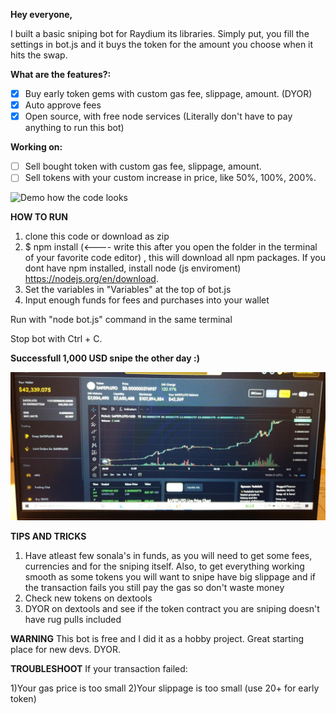 **Hey everyone,**

I built a basic sniping bot for Raydium its libraries. Simply put, you fill the settings in bot.js and it buys the token for the amount you choose when it hits the swap.

**What are the features?:**

- [x] Buy early token gems with custom gas fee, slippage, amount. (DYOR)
- [x] Auto approve fees
- [x] Open source, with free node services (Literally don't have to pay anything to run this bot)

**Working on:**

- [ ] Sell bought token with custom gas fee, slippage, amount.
- [ ] Sell tokens with your custom increase in price, like 50%, 100%, 200%.

![Demo how the code looks](/images/demo.jpeg)

**HOW TO RUN**

1. clone this code or download as zip
2. $ npm install (<---- write this after you open the folder in the terminal of your favorite code editor) , this will download all npm packages. If you dont have npm installed, install node (js enviroment) https://nodejs.org/en/download.
3. Set the variables in "Variables" at the top of bot.js
4. Input enough funds for fees and purchases into your wallet

Run with "node bot.js" command in the same terminal

Stop bot with Ctrl + C.

**Successfull 1,000 USD snipe the other day :)**

![Successfull Snipe](/images/IMG-20210508-WA0000.jpeg)

**TIPS AND TRICKS**

1. Have atleast few sonala's in funds, as you will need to get some fees, currencies and for the sniping itself. Also, to get everything working smooth as some tokens you will want to snipe have big slippage and if the transaction fails you still pay the gas so don't waste money
2. Check new tokens on dextools
3. DYOR on dextools and see if the token contract you are sniping doesn't have rug pulls included

**WARNING**
This bot is free and I did it as a hobby project. Great starting place for new devs. DYOR.

**TROUBLESHOOT**
If your transaction failed:

1)Your gas price is too small
2)Your slippage is too small (use 20+ for early token)
